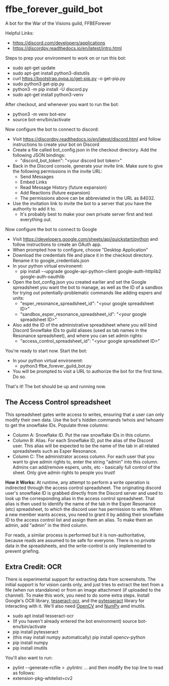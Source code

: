 # ffbe_forever_guild_bot
A bot for the War of the Visions guild, FFBEForever

Helpful Links:
* https://discord.com/developers/applications
* https://discordpy.readthedocs.io/en/latest/intro.html

Steps to prep your environment to work on or run this bot:
* sudo apt-get update
* sudo apt-get install python3-distutils
* curl https://bootstrap.pypa.io/get-pip.py -o get-pip.py
* sudo python3 get-pip.py
* python3 -m pip install -U discord.py
* sudo apt-get install python3-venv

After checkout, and whenever you want to run the bot:
* python3 -m venv bot-env
* source bot-env/bin/activate

Now configure the bot to connect to discord:
* Visit https://discordpy.readthedocs.io/en/latest/discord.html and follow instructions to create your bot on Discord
* Create a file called bot_config.json in the checkout directory. Add the following JSON bindings:
  * "discord_bot_token": "&lt;your discord bot token&gt;"
* Back in the Discord console, generate your invite link. Make sure to give the following permissions in the invite URL:
  * Send Messages
  * Embed Links
  * Read Message History (future expansion)
  * Add Reactions (future expansion)
  * The permissions above can be abbreviated in the URL as 84032.
* Use the invitation link to invite the bot to a server that you have the authority to add it to.
  * It's probably best to make your own private server first and test everything out.

Now configure the bot to connect to Google
* Visit https://developers.google.com/sheets/api/quickstart/python and follow instructions to create an OAuth app.
* When prompted how to configure, choose "Desktop Application"
* Download the credentials file and place it in the checkout directory. Rename it to google_credentials.json
* In your python virtual environemt:
  * pip install --upgrade google-api-python-client google-auth-httplib2 google-auth-oauthlib
* Open the bot_config.json you created earlier and set the Google spreadsheet you want the bot to manage, as well as the ID of a sandbox for trying out potentially-problematic commands like adding espers and units:
  * "esper_resonance_spreadsheet_id": "&lt;your google spreadsheet ID&gt;"
  * "sandbox_esper_resonance_spreadsheet_id": "&lt;your google spreadsheet ID&gt;"
* Also add the ID of the administrative spreadsheet where you will bind Discord Snowflake IDs to guild aliases (used as tab names in the Resonance spreadsheet), and where you can set admin rights:
  * "access_control_spreadsheet_id": "&lt;your google spreadsheet ID&gt;"

You're ready to start now. Start the bot:
* In your python virtual environemt:
  * python3 ffbe_forever_guild_bot.py
* You will be prompted to visit a URL to authorize the bot for the first time. Do so.

That's it! The bot should be up and running now.

## The Access Control spreadsheet

This spreadsheet gates write access to writes, ensuring that a user can only modify their own data. Use the bot's hidden commands !whois <username> and !whoami to get the snowflake IDs. Populate three columns:
* Column A: Snowflake ID. Put the raw snowflake IDs in this column.
* Column B: Alias. For each Snowflake ID, put the alias of the Discord user. This alias will be expected to be the name of the tab in all related spreadsheets such as Esper Resonance.
* Column C: The administrator access column. For each user that you want to give admin rights to, enter the string "admin" into this column. Admins can add/remove espers, units, etc - basically full control of the sheet. Only give admin rights to people you trust!

**How it Works:**
At runtime, any attempt to perform a write operation is indirected through the access control spreadsheet. The originating discord user's snowflake ID is grabbed directly from the Discord server and used to look up the corresponding alias in the access control spreadsheet. That alias is then used to identify the name of the tab in the Esper Resonance (etc) spreadsheet, to which the discord user has permission to write. When a new member wants access, you need to grant it by adding their snowflake ID to the access control list and assign them an alias. To make them an admin, add "admin" in the third column.

For reads, a similar process is performed but it is non-authoritative, because reads are assumed to be safe for everyone. There is no *private* data in the spreadsheets, and the write-control is only implemented to prevent griefing.


## Extra Credit: OCR
There is experimental support for extracting data from screenshots. The initial support is for vision cards only, and just tries to extract the text from a file (when run standalone)
or from an image attachment (if uploaded to the channel). To make this work, you need to do some extra steps.
Install Google's OCR library, [tesseract-ocr](https://github.com/tesseract-ocr/tesseract), and the [pytesseract](https://pypi.org/project/pytesseract/) library for interacting with it. We'll also need [OpenCV](https://pypi.org/project/opencv-python/) and [NumPy](https://numpy.org/) amd imutils.

* sudo apt install tesseract-ocr
* (If you haven't already entered the bot environment) source bot-env/bin/activate
* pip install pytesseract
* (this may install numpy automatically) pip install opencv-python
* pip install numpy
* pip install imutils

You'll also want to run:
* pylint --generate-rcfile > .pylintrc
... and then modify the top line to read as follows:
* extension-pkg-whitelist=cv2